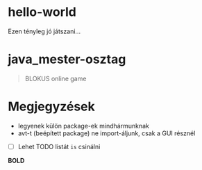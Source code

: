 # hello-world

Ezen tényleg jó játszani...

# java_mester-osztag
> BLOKUS online game

# Megjegyzések
- legyenek külön package-ek mindhármunknak
- avt-t (beépített package) ne import-áljunk, csak a GUI résznél

- [ ] Lehet TODO listát `is` csinálni

__BOLD__


